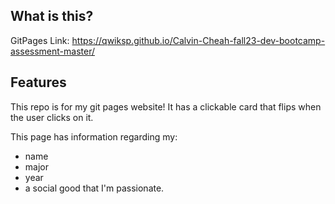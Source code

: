 ## What is this?
GitPages Link: https://qwiksp.github.io/Calvin-Cheah-fall23-dev-bootcamp-assessment-master/

## Features
This repo is for my git pages website! It has a clickable card that flips when the user clicks on it.

This page has information regarding my:
- name
- major
- year
- a social good that I'm passionate.

